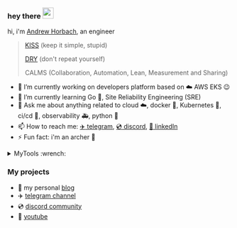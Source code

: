 ### hey there <img src="https://media.giphy.com/media/hvRJCLFzcasrR4ia7z/giphy.gif" width="25px">

hi, i'm [Andrew Horbach](https://karma-git.github.io/Andrew-Horbach.github.io-Public/), an engineer

> [KISS](https://en.wikipedia.org/wiki/KISS_principle) (keep it simple, stupid)
>
> [DRY](https://en.wikipedia.org/wiki/Don%27t_repeat_yourself) (don't repeat yourself)
>
> CALMS (Collaboration, Automation, Lean, Measurement and Sharing)

- 🔭 I’m currently working on developers platform based on :cloud: AWS EKS :wink:
- 🌱 I’m currently learning Go :hamster:, Site Reliability Engineering (SRE)
- 💬 Ask me about anything related to cloud :cloud:, docker :whale:, Kubernetes :ferris_wheel:, ci/cd 🦊, observability :ambulance:, python :snake:
- 📫 How to reach me: [:airplane: telegram](https://t.me/a_horbach), [:cd: discord](https://discord.com/channels/7648), [:office: linkedIn](https://www.linkedin.com/in/a-horbach/)
- ⚡ Fun fact: i'm an archer :dart:

<details>
<summary>MyTools :wrench:</summary>

WIP

</details>

### My projects

- :pencil: my personal [blog](https://karma-git.github.io/Andrew-Horbach.github.io-Public/)
- :airplane: [telegram channel](https://t.me/devopsi)
- :cd: [discord community](https://discord.gg/eNVwZjJTJb)
- :movie_camera: [youtube](https://www.youtube.com/channel/UC5FEha9Yo9JOcdVMUW3FPWA)
